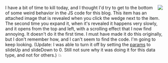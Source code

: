 <img src="http://scripting.com/images/2019/11/06/whatMeWorry.png" border="0" align="right">I have a bit of time to kill today, and I thought I'd try to get to the bottom of some weird behavior in the JS code for this blog. This item has an attached image that is revealed when you click the wedge next to the item. The second time you expand it, when it's revealed it happens very slowly, and it opens from the top and left, with a scrolling effect that I now find annoying. It doesn't do it the first time. I must have made it do this originally, but I don't remember how, and I can't seem to find the code. I'm going to keep looking. (Update: I was able to turn it off by setting the <a href="https://www.w3schools.com/jquery/jquery_slide.asp">params</a> to slideUp and slideDown to 0. Still not sure why it was doing it for this data type, and not for others.) :boom:
